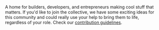A home for builders, developers, and entrepreneurs making cool stuff that matters. If you'd like to join the collective, we have some exciting ideas for this community and could really use your help to bring them to life, regardless of your role. Check our [contribution guidelines](https://github.com/odestry/.github/blob/main/CONTRIBUTING.md).
